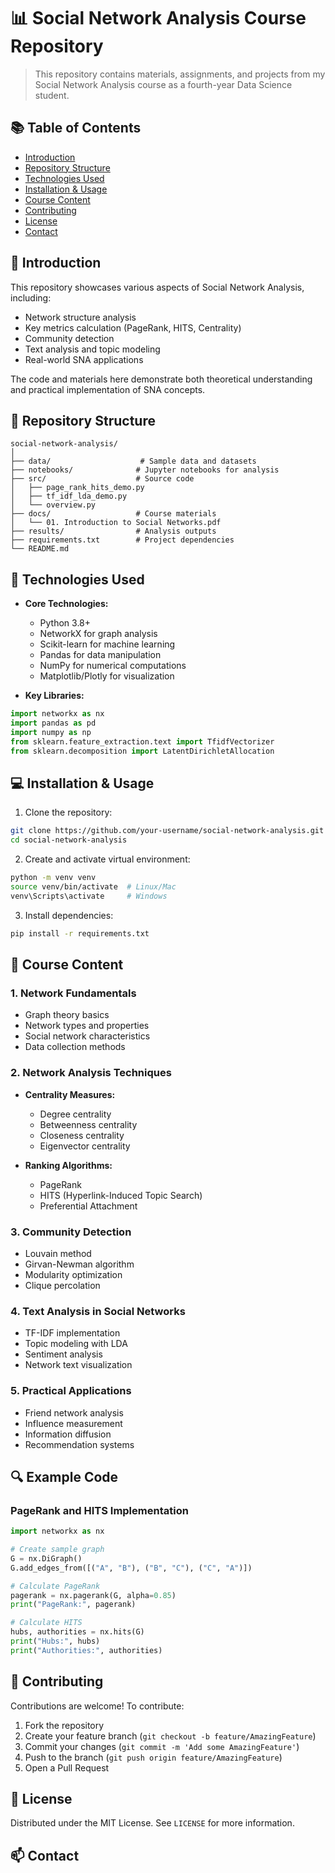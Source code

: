 # 📊 Social Network Analysis Course Repository

> This repository contains materials, assignments, and projects from my Social Network Analysis course as a fourth-year Data Science student.

## 📚 Table of Contents

- [Introduction](#-introduction)
- [Repository Structure](#-repository-structure)
- [Technologies Used](#-technologies-used)
- [Installation &amp; Usage](#-installation--usage)
- [Course Content](#-course-content)
- [Contributing](#-contributing)
- [License](#-license)
- [Contact](#-contact)

## 🌟 Introduction

This repository showcases various aspects of Social Network Analysis, including:

- Network structure analysis
- Key metrics calculation (PageRank, HITS, Centrality)
- Community detection
- Text analysis and topic modeling
- Real-world SNA applications

The code and materials here demonstrate both theoretical understanding and practical implementation of SNA concepts.

## 📂 Repository Structure

```
social-network-analysis/
│
├── data/                    # Sample data and datasets
├── notebooks/              # Jupyter notebooks for analysis
├── src/                    # Source code
│   ├── page_rank_hits_demo.py
│   ├── tf_idf_lda_demo.py
│   └── overview.py
├── docs/                   # Course materials
│   └── 01. Introduction to Social Networks.pdf
├── results/                # Analysis outputs
├── requirements.txt        # Project dependencies
└── README.md
```

## 🔧 Technologies Used

- **Core Technologies:**

  - Python 3.8+
  - NetworkX for graph analysis
  - Scikit-learn for machine learning
  - Pandas for data manipulation
  - NumPy for numerical computations
  - Matplotlib/Plotly for visualization
- **Key Libraries:**

```python
import networkx as nx
import pandas as pd
import numpy as np
from sklearn.feature_extraction.text import TfidfVectorizer
from sklearn.decomposition import LatentDirichletAllocation
```

## 💻 Installation & Usage

1. Clone the repository:

```bash
git clone https://github.com/your-username/social-network-analysis.git
cd social-network-analysis
```

2. Create and activate virtual environment:

```bash
python -m venv venv
source venv/bin/activate  # Linux/Mac
venv\Scripts\activate     # Windows
```

3. Install dependencies:

```bash
pip install -r requirements.txt
```

## 📖 Course Content

### 1. Network Fundamentals

- Graph theory basics
- Network types and properties
- Social network characteristics
- Data collection methods

### 2. Network Analysis Techniques

- **Centrality Measures:**

  - Degree centrality
  - Betweenness centrality
  - Closeness centrality
  - Eigenvector centrality
- **Ranking Algorithms:**

  - PageRank
  - HITS (Hyperlink-Induced Topic Search)
  - Preferential Attachment

### 3. Community Detection

- Louvain method
- Girvan-Newman algorithm
- Modularity optimization
- Clique percolation

### 4. Text Analysis in Social Networks

- TF-IDF implementation
- Topic modeling with LDA
- Sentiment analysis
- Network text visualization

### 5. Practical Applications

- Friend network analysis
- Influence measurement
- Information diffusion
- Recommendation systems

## 🔍 Example Code

### PageRank and HITS Implementation

```python
import networkx as nx

# Create sample graph
G = nx.DiGraph()
G.add_edges_from([("A", "B"), ("B", "C"), ("C", "A")])

# Calculate PageRank
pagerank = nx.pagerank(G, alpha=0.85)
print("PageRank:", pagerank)

# Calculate HITS
hubs, authorities = nx.hits(G)
print("Hubs:", hubs)
print("Authorities:", authorities)
```

## 🤝 Contributing

Contributions are welcome! To contribute:

1. Fork the repository
2. Create your feature branch (`git checkout -b feature/AmazingFeature`)
3. Commit your changes (`git commit -m 'Add some AmazingFeature'`)
4. Push to the branch (`git push origin feature/AmazingFeature`)
5. Open a Pull Request

## 📄 License

Distributed under the MIT License. See `LICENSE` for more information.

## 📫 Contact
